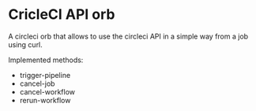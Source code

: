 # CricleCI API orb

A circleci orb that allows to use the circleci API in a simple way from a job using curl.

Implemented methods:

- trigger-pipeline
- cancel-job
- cancel-workflow
- rerun-workflow
